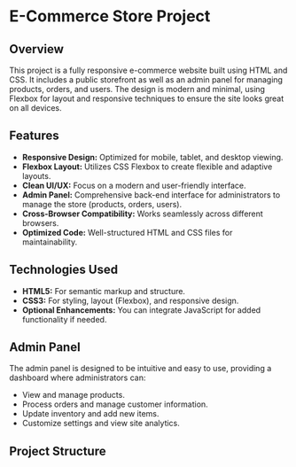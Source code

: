 # E-Commerce Store Project

## Overview
This project is a fully responsive e-commerce website built using HTML and CSS. It includes a public storefront as well as an admin panel for managing products, orders, and users. The design is modern and minimal, using Flexbox for layout and responsive techniques to ensure the site looks great on all devices.

## Features
- **Responsive Design:** Optimized for mobile, tablet, and desktop viewing.
- **Flexbox Layout:** Utilizes CSS Flexbox to create flexible and adaptive layouts.
- **Clean UI/UX:** Focus on a modern and user-friendly interface.
- **Admin Panel:** Comprehensive back-end interface for administrators to manage the store (products, orders, users).
- **Cross-Browser Compatibility:** Works seamlessly across different browsers.
- **Optimized Code:** Well-structured HTML and CSS files for maintainability.

## Technologies Used
- **HTML5:** For semantic markup and structure.
- **CSS3:** For styling, layout (Flexbox), and responsive design.
- **Optional Enhancements:** You can integrate JavaScript for added functionality if needed.

## Admin Panel
The admin panel is designed to be intuitive and easy to use, providing a dashboard where administrators can:
- View and manage products.
- Process orders and manage customer information.
- Update inventory and add new items.
- Customize settings and view site analytics.

## Project Structure
